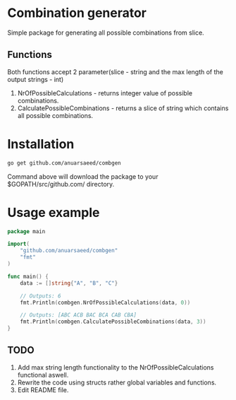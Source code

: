 # Combination generator
Simple package for generating all possible combinations from slice.

## Functions
Both functions accept 2 parameter(slice - string and the max length of the output strings - int)
1. NrOfPossibleCalculations - returns integer value of possible combinations.
2. CalculatePossibleCombinations - returns a slice of string which contains all possible combinations.

# Installation
``` bash
go get github.com/anuarsaeed/combgen
```
Command above will download the package to your $GOPATH/src/github.com/ directory.


# Usage example
``` go
package main

import(
    "github.com/anuarsaeed/combgen"
	"fmt"
)

func main() {
	data := []string{"A", "B", "C"}

	// Outputs: 6
	fmt.Println(combgen.NrOfPossibleCalculations(data, 0))

	// Outputs: [ABC ACB BAC BCA CAB CBA]
	fmt.Println(combgen.CalculatePossibleCombinations(data, 3))
}
```


## TODO
1. Add max string length functionality to the NrOfPossibleCalculations functional aswell.
2. Rewrite the code using structs rather global variables and functions.
3. Edit README file.


